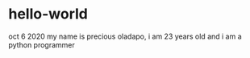 # hello-world
oct 6 2020
my name is precious oladapo, i am 23 years old and  i am a python programmer
